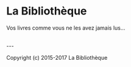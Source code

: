 # La Bibliothèque

Vos livres comme vous ne les avez jamais lus…

[homepage]: http://www.la-bibliotheque.fr

<br>
---

Copyright (c) 2015-2017 La Bibliothèque 

